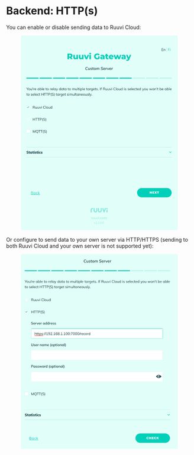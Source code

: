 # Backend: HTTP(s)

You can enable or disable sending data to Ruuvi Cloud:

<figure><img src="../../../.gitbook/assets/image (19) (1).png" alt=""><figcaption></figcaption></figure>

Or configure to send data to your own server via HTTP/HTTPS (sending to both Ruuvi Cloud and your own server is not supported yet):

<figure><img src="../../../.gitbook/assets/image (18) (2).png" alt=""><figcaption></figcaption></figure>
